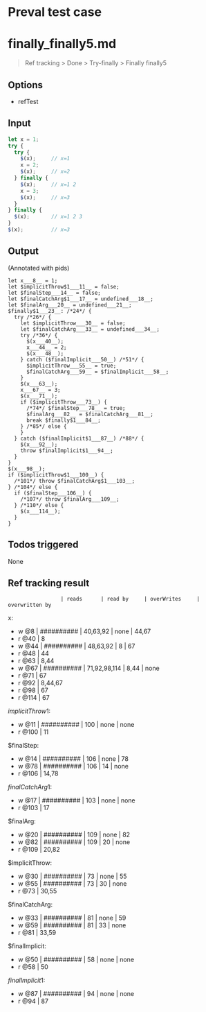 # Preval test case

# finally_finally5.md

> Ref tracking > Done > Try-finally > Finally finally5

## Options

- refTest

## Input

`````js filename=intro
let x = 1;
try {
  try {
    $(x);     // x=1
    x = 2;
    $(x);     // x=2
  } finally {
    $(x);     // x=1 2
    x = 3;
    $(x);     // x=3
  }
} finally {
  $(x);       // x=1 2 3
}
$(x);         // x=3
`````


## Output

(Annotated with pids)

`````filename=intro
let x___8__ = 1;
let $implicitThrow$1___11__ = false;
let $finalStep___14__ = false;
let $finalCatchArg$1___17__ = undefined___18__;
let $finalArg___20__ = undefined___21__;
$finally$1___23__: /*24*/ {
  try /*26*/ {
    let $implicitThrow___30__ = false;
    let $finalCatchArg___33__ = undefined___34__;
    try /*36*/ {
      $(x___40__);
      x___44__ = 2;
      $(x___48__);
    } catch ($finalImplicit___50__) /*51*/ {
      $implicitThrow___55__ = true;
      $finalCatchArg___59__ = $finalImplicit___58__;
    }
    $(x___63__);
    x___67__ = 3;
    $(x___71__);
    if ($implicitThrow___73__) {
      /*74*/ $finalStep___78__ = true;
      $finalArg___82__ = $finalCatchArg___81__;
      break $finally$1___84__;
    } /*85*/ else {
    }
  } catch ($finalImplicit$1___87__) /*88*/ {
    $(x___92__);
    throw $finalImplicit$1___94__;
  }
}
$(x___98__);
if ($implicitThrow$1___100__) {
  /*101*/ throw $finalCatchArg$1___103__;
} /*104*/ else {
  if ($finalStep___106__) {
    /*107*/ throw $finalArg___109__;
  } /*110*/ else {
    $(x___114__);
  }
}
`````


## Todos triggered


None


## Ref tracking result


                     | reads      | read by     | overWrites     | overwritten by
x:
  - w @8       | ########## | 40,63,92    | none           | 44,67
  - r @40      | 8
  - w @44      | ########## | 48,63,92    | 8              | 67
  - r @48      | 44
  - r @63      | 8,44
  - w @67      | ########## | 71,92,98,114 | 8,44           | none
  - r @71      | 67
  - r @92      | 8,44,67
  - r @98      | 67
  - r @114     | 67

$implicitThrow$1:
  - w @11            | ########## | 100         | none           | none
  - r @100           | 11

$finalStep:
  - w @14            | ########## | 106         | none           | 78
  - w @78            | ########## | 106         | 14             | none
  - r @106           | 14,78

$finalCatchArg$1:
  - w @17            | ########## | 103         | none           | none
  - r @103           | 17

$finalArg:
  - w @20            | ########## | 109         | none           | 82
  - w @82            | ########## | 109         | 20             | none
  - r @109           | 20,82

$implicitThrow:
  - w @30            | ########## | 73          | none           | 55
  - w @55            | ########## | 73          | 30             | none
  - r @73            | 30,55

$finalCatchArg:
  - w @33            | ########## | 81          | none           | 59
  - w @59            | ########## | 81          | 33             | none
  - r @81            | 33,59

$finalImplicit:
  - w @50            | ########## | 58          | none           | none
  - r @58            | 50

$finalImplicit$1:
  - w @87            | ########## | 94          | none           | none
  - r @94            | 87
